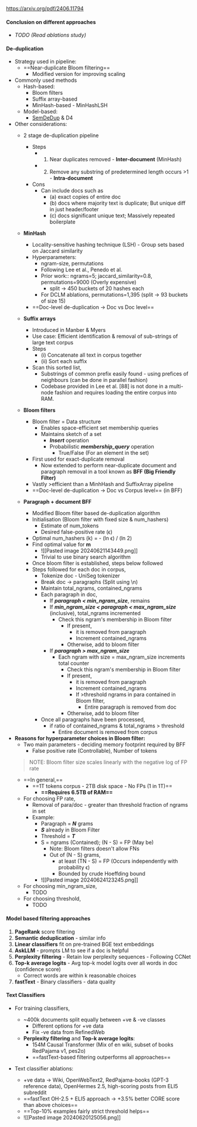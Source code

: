 https://arxiv.org/pdf/2406.11794
#### Conclusion on different approaches
- *TODO (Read ablations study)*
#### De-duplication

- Strategy used in pipeline: 
	- ==Near-duplicate Bloom filtering==
		- Modified version for improving scaling
- Commonly used methods
	- Hash-based:
		- Bloom filters
		- Suffix array-based
		- MinHash-based - MinHashLSH
	- Model-based:
		- [SemDeDup](https://arxiv.org/abs/2303.09540) & D4
- Other considerations:
	- 2 stage de-duplication pipeline
		- Steps
			- 1) Near duplicates removed - **Inter-document** (MinHash)
			- 2) Remove any substring of predetermined length occurs >1 - **Intra-document**
		- Cons
			- Can include docs such as 
				- (a) exact copies of entire doc
				- (b) docs where majority text is duplicate; But unique diff in just header/footer
				- (c) docs significant unique text; Massively repeated boilerplate
	- **MinHash**
		- Locality-sensitive hashing technique (LSH) - Group sets based on Jaccard similarity
		- Hyperparameters: 
			- ngram-size, permutations
			- Following Lee et al., Penedo et al.
			- Prior work:: ngrams=5; jaccard_similarity=0.8, permutations=9000 (Overly expensive)
				- split -> 450 buckets of 20 hashes each 
			- For DCLM ablations, permutations=1,395 (split -> 93 buckets of size 15)
		- ==Doc-level de-duplication -> Doc vs Doc level==
		
	- **Suffix arrays**
		- Introduced in Manber & Myers
		- Use case: Efficient identification & removal of sub-strings of large text corpus 
		- Steps
			- (i) Concatenate all text in corpus together
			- (ii) Sort each suffix
		- Scan this sorted list,
			- Substrings of common prefix easily found - using prefices of neighbours (can be done in parallel fashion)
			- Codebase provided in Lee et al. [88] is not done in a multi-node fashion and requires loading the entire corpus into RAM.

	- **Bloom filters**
		- Bloom filter = Data structure 
			- Enables space-efficient set membership queries
			- Maintains sketch of a set
				- ***Insert*** operation
				- Probabilistic ***membership_query*** operation
					- True/False (For an element in the set)
		- First used for exact-duplicate removal
			- Now extended to perform near-duplicate document and paragraph removal in a tool known as **BFF (Big Friendly Filter)**
		- Vastly >efficient than a MinhHash and SuffixArray pipeline
		- ==Doc-level de-duplication -> Doc vs Corpus level== (in BFF)
		
	- **Paragraph + document BFF**
		- Modified Bloom filter based de-duplication algorithm
		- Initialisation (Bloom filter with fixed size & num_hashers)
			- Estimate of num_tokens
			- Desired false-positive rate (ϵ)
		- Optimal num_hashers (k) = - (ln ϵ) / (ln 2)
		- Find optimal value for **m**
			- ![[Pasted image 20240621143449.png]]
			- Trivial to use binary search algorithm
		- Once bloom filter is established, steps below followed
		- Steps followed for each doc in corpus,
			- Tokenize doc - UniSeg tokenizer
			- Break doc -> paragraphs (Split using \n)
			- Maintain total_ngrams, contained_ngrams
			- Each paragraph in doc,
				- If ***paragraph < min_ngram_size***, remains
				- If ***min_ngram_size < paragraph < max_ngram_size*** (inclusive), total_ngrams incremented
					- Check this ngram's membership in Bloom filter
						- If present, 
							- it is removed from paragraph
							- Increment contained_ngrams
						- Otherwise, add to bloom filter
				- If ***paragraph > max_ngram_size***
					- Each ngram with size = max_ngram_size increments total counter
						- Check this ngram's membership in Bloom filter
						- If present, 
							- it is removed from paragraph
							- Increment contained_ngrams
							- If >threshold ngrams in para contained in Bloom filter,
								- Entire paragraph is removed from doc
						- Otherwise, add to bloom filter
			- Once all paragraphs have been processed, 
				- if ratio of contained_ngrams & total_ngrams > threshold
					- Entire document is removed from corpus
- **Reasons for hyperparameter choices in Bloom filter:**
	- Two main parameters - deciding memory footprint required by BFF
		- False positive rate (Controllable), Number of tokens
	> NOTE: Bloom filter size scales linearly with the negative log of FP rate
	- ==In general,== 
		- ==1T tokens corpus - 2TB disk space - No FPs (1 in 1T)==
			- **==Requires 6.5TB of RAM==**
	- For choosing FP rate,
		- Removal of para/doc - greater than threshold fraction of ngrams in set
		- Example:
			- Paragraph = ***N*** grams
			- ***S*** already in Bloom Filter
			- Threshold = ***T***
			- S = ngrams (Contained); (N - S) = FP (May be)
				- Note: Bloom filters doesn't allow FNs
				- Out of (N - S) grams,
					- at least (TN - S) = FP (Occurs independently with probability ϵ)
					- Bounded by crude Hoeffding bound
			- ![[Pasted image 20240624123245.png]]
	- For choosing min_ngram_size,
		- TODO
	- For choosing threshold,
		- TODO
#### Model based filtering approaches
1. **PageRank** score filtering
2. **Semantic deduplication** - similar info
3. **Linear classifiers** fit on pre-trained BGE text embeddings
4. **AskLLM** - prompts LM to see if a doc is helpful
5. **Perplexity filtering** - Retain low perplexity sequences - Following CCNet
6. **Top-k average logits** - Avg top-k model logits over all words in doc (confidence score)
	- Correct words are within k reasonable choices
7. **fastText** - Binary classifiers - data quality

#### Text Classifiers
- For training classifiers,
	- ~400k documents split equally between +ve & -ve classes
		- Different options for +ve data
		- Fix -ve data from RefinedWeb
	- **Perplexity filtering** and **Top-k average logits**:
		- 154M Causal Transformer (Mix of en wiki, subset of books RedPajama v1, pes2o)
		- ==fastText-based filtering outperforms all approaches==

- Text classifier ablations:
	- +ve data -> Wiki, OpenWebText2, RedPajama-books (GPT-3 reference data), OpenHermes 2.5, high-scoring posts from ELI5 subreddit
	- ==fastText OH-2.5 + ELI5 approach -> +3.5% better CORE score than above choices==
	- ==Top-10% examples fairly strict threshold helps==
	- ![[Pasted image 20240620125056.png]]